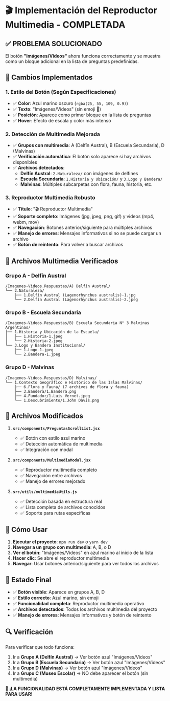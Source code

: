 # 🎬 Implementación del Reproductor Multimedia - COMPLETADA

## ✅ **PROBLEMA SOLUCIONADO**

El botón **"Imágenes/Videos"** ahora funciona correctamente y se muestra como un bloque adicional en la lista de preguntas predefinidas.

## 🎯 **Cambios Implementados**

### 1. **Estilo del Botón (Según Especificaciones)**
- ✅ **Color**: Azul marino oscuro (`rgba(25, 55, 109, 0.9)`)
- ✅ **Texto**: "Imágenes/Videos" (sin emoji 📸)
- ✅ **Posición**: Aparece como primer bloque en la lista de preguntas
- ✅ **Hover**: Efecto de escala y color más intenso

### 2. **Detección de Multimedia Mejorada**
- ✅ **Grupos con multimedia**: A (Delfín Austral), B (Escuela Secundaria), D (Malvinas)
- ✅ **Verificación automática**: El botón solo aparece si hay archivos disponibles
- ✅ **Archivos detectados**:
  - **Delfín Austral**: `2.Naturaleza/` con imágenes de delfines
  - **Escuela Secundaria**: `1.Historia y Ubicación/` y `3.Logo y Bandera/`
  - **Malvinas**: Múltiples subcarpetas con flora, fauna, historia, etc.

### 3. **Reproductor Multimedia Robusto**
- ✅ **Título**: "🎬 Reproductor Multimedia"
- ✅ **Soporte completo**: Imágenes (jpg, jpeg, png, gif) y videos (mp4, webm, mov)
- ✅ **Navegación**: Botones anterior/siguiente para múltiples archivos
- ✅ **Manejo de errores**: Mensajes informativos si no se puede cargar un archivo
- ✅ **Botón de reintento**: Para volver a buscar archivos

## 📁 **Archivos Multimedia Verificados**

### Grupo A - Delfín Austral
```
/Imagenes-Videos.Respuestas/A) Delfin Austral/
└── 2.Naturaleza/
    ├── 1.Delfín Austral (Lagenorhynchus australis)-1.jpg
    └── 2.Delfín Austral (Lagenorhynchus australis)-2.jpeg
```

### Grupo B - Escuela Secundaria
```
/Imagenes-Videos.Respuestas/B) Escuela Secundaria N° 3 Malvinas Argentinas/
├── 1.Historia y Ubicación de la Escuela/
│   ├── 1.Historia-1.jpeg
│   └── 2.Historia-2.jpeg
└── 3.Logo y Bandera Institucional/
    ├── 1.Logo-1.jpeg
    └── 2.Bandera-1.jpeg
```

### Grupo D - Malvinas
```
/Imagenes-Videos.Respuestas/D) Malvinas/
└── 1.Contexto Geográfico e Histórico de las Islas Malvinas/
    ├── 6.Flora y Fauna/ (7 archivos de flora y fauna)
    ├── 3.Bandera/1.Bandera.png
    ├── 4.Fundador/1.Luis Vernet.jpeg
    └── 1.Descubrimiento/1.John Davis.png
```

## 🔧 **Archivos Modificados**

1. **`src/components/PreguntasScrollList.jsx`**
   - ✅ Botón con estilo azul marino
   - ✅ Detección automática de multimedia
   - ✅ Integración con modal

2. **`src/components/MultimediaModal.jsx`**
   - ✅ Reproductor multimedia completo
   - ✅ Navegación entre archivos
   - ✅ Manejo de errores mejorado

3. **`src/utils/multimediaUtils.js`**
   - ✅ Detección basada en estructura real
   - ✅ Lista completa de archivos conocidos
   - ✅ Soporte para rutas específicas

## 🚀 **Cómo Usar**

1. **Ejecutar el proyecto**: `npm run dev` o `yarn dev`
2. **Navegar a un grupo con multimedia**: A, B, o D
3. **Ver el botón**: "Imágenes/Videos" en azul marino al inicio de la lista
4. **Hacer clic**: Se abre el reproductor multimedia
5. **Navegar**: Usar botones anterior/siguiente para ver todos los archivos

## 🎯 **Estado Final**

- ✅ **Botón visible**: Aparece en grupos A, B, D
- ✅ **Estilo correcto**: Azul marino, sin emoji
- ✅ **Funcionalidad completa**: Reproductor multimedia operativo
- ✅ **Archivos detectados**: Todos los archivos multimedia del proyecto
- ✅ **Manejo de errores**: Mensajes informativos y botón de reintento

## 🔍 **Verificación**

Para verificar que todo funciona:

1. Ir a **Grupo A (Delfín Austral)** → Ver botón azul "Imágenes/Videos"
2. Ir a **Grupo B (Escuela Secundaria)** → Ver botón azul "Imágenes/Videos"  
3. Ir a **Grupo D (Malvinas)** → Ver botón azul "Imágenes/Videos"
4. Ir a **Grupo C (Museo Escolar)** → NO debe aparecer el botón (sin multimedia)

**🎉 ¡LA FUNCIONALIDAD ESTÁ COMPLETAMENTE IMPLEMENTADA Y LISTA PARA USAR!**